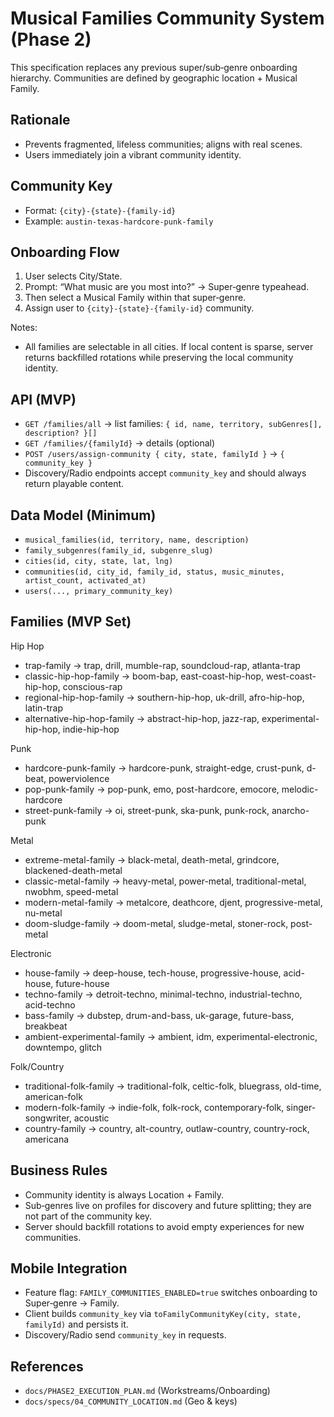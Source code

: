 # Musical Families Community System (Phase 2)

This specification replaces any previous super/sub‑genre onboarding hierarchy. Communities are defined by geographic location + Musical Family.

## Rationale
- Prevents fragmented, lifeless communities; aligns with real scenes.
- Users immediately join a vibrant community identity.

## Community Key
- Format: `{city}-{state}-{family-id}`
- Example: `austin-texas-hardcore-punk-family`

## Onboarding Flow
1) User selects City/State.
2) Prompt: “What music are you most into?” → Super‑genre typeahead.
3) Then select a Musical Family within that super‑genre.
4) Assign user to `{city}-{state}-{family-id}` community.

Notes:
- All families are selectable in all cities. If local content is sparse, server returns backfilled rotations while preserving the local community identity.

## API (MVP)
- `GET /families/all` → list families: `{ id, name, territory, subGenres[], description? }[]`
- `GET /families/{familyId}` → details (optional)
- `POST /users/assign-community { city, state, familyId }` → `{ community_key }`
- Discovery/Radio endpoints accept `community_key` and should always return playable content.

## Data Model (Minimum)
- `musical_families(id, territory, name, description)`
- `family_subgenres(family_id, subgenre_slug)`
- `cities(id, city, state, lat, lng)`
- `communities(id, city_id, family_id, status, music_minutes, artist_count, activated_at)`
- `users(..., primary_community_key)`

## Families (MVP Set)
Hip Hop
- trap-family → trap, drill, mumble-rap, soundcloud-rap, atlanta-trap
- classic-hip-hop-family → boom-bap, east-coast-hip-hop, west-coast-hip-hop, conscious-rap
- regional-hip-hop-family → southern-hip-hop, uk-drill, afro-hip-hop, latin-trap
- alternative-hip-hop-family → abstract-hip-hop, jazz-rap, experimental-hip-hop, indie-hip-hop

Punk
- hardcore-punk-family → hardcore-punk, straight-edge, crust-punk, d-beat, powerviolence
- pop-punk-family → pop-punk, emo, post-hardcore, emocore, melodic-hardcore
- street-punk-family → oi, street-punk, ska-punk, punk-rock, anarcho-punk

Metal
- extreme-metal-family → black-metal, death-metal, grindcore, blackened-death-metal
- classic-metal-family → heavy-metal, power-metal, traditional-metal, nwobhm, speed-metal
- modern-metal-family → metalcore, deathcore, djent, progressive-metal, nu-metal
- doom-sludge-family → doom-metal, sludge-metal, stoner-rock, post-metal

Electronic
- house-family → deep-house, tech-house, progressive-house, acid-house, future-house
- techno-family → detroit-techno, minimal-techno, industrial-techno, acid-techno
- bass-family → dubstep, drum-and-bass, uk-garage, future-bass, breakbeat
- ambient-experimental-family → ambient, idm, experimental-electronic, downtempo, glitch

Folk/Country
- traditional-folk-family → traditional-folk, celtic-folk, bluegrass, old-time, american-folk
- modern-folk-family → indie-folk, folk-rock, contemporary-folk, singer-songwriter, acoustic
- country-family → country, alt-country, outlaw-country, country-rock, americana

## Business Rules
- Community identity is always Location + Family.
- Sub‑genres live on profiles for discovery and future splitting; they are not part of the community key.
- Server should backfill rotations to avoid empty experiences for new communities.

## Mobile Integration
- Feature flag: `FAMILY_COMMUNITIES_ENABLED=true` switches onboarding to Super‑genre → Family.
- Client builds `community_key` via `toFamilyCommunityKey(city, state, familyId)` and persists it.
- Discovery/Radio send `community_key` in requests.

## References
- `docs/PHASE2_EXECUTION_PLAN.md` (Workstreams/Onboarding)
- `docs/specs/04_COMMUNITY_LOCATION.md` (Geo & keys)

